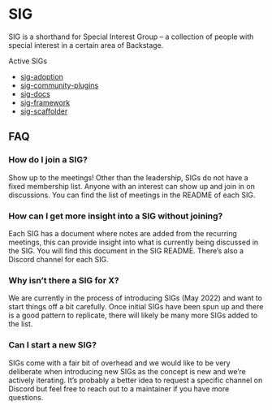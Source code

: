 # SIG

SIG is a shorthand for Special Interest Group – a collection of people with special interest in a certain area of Backstage.

Active SIGs

- [sig-adoption](./sig-adoption/README.md)
- [sig-community-plugins](./sig-community-plugins/README.md)
- [sig-docs](./sig-docs/README.md)
- [sig-framework](./sig-framework/README.md)
- [sig-scaffolder](./sig-scaffolder/README.md)

## FAQ

### How do I join a SIG?

Show up to the meetings! Other than the leadership, SIGs do not have a fixed membership list. Anyone with an interest can show up and join in on discussions. You can find the list of meetings in the README of each SIG.

### How can I get more insight into a SIG without joining?

Each SIG has a document where notes are added from the recurring meetings, this can provide insight into what is currently being discussed in the SIG. You will find this document in the SIG README. There’s also a Discord channel for each SIG.

### Why isn’t there a SIG for X?

We are currently in the process of introducing SIGs (May 2022) and want to start things off a bit carefully. Once initial SIGs have been spun up and there is a good pattern to replicate, there will likely be many more SIGs added to the list.

### Can I start a new SIG?

SIGs come with a fair bit of overhead and we would like to be very deliberate when introducing new SIGs as the concept is new and we’re actively iterating. It’s probably a better idea to request a specific channel on Discord but feel free to reach out to a maintainer if you have more questions.
